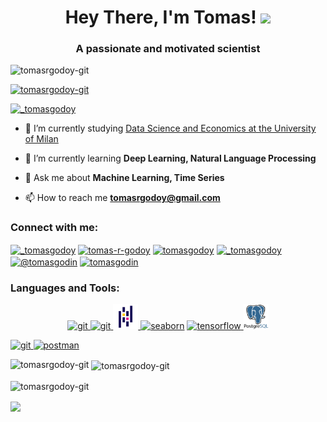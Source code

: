 
<h1 align="center">Hey There,  I'm Tomas!  <img src="https://raw.githubusercontent.com/MartinHeinz/MartinHeinz/master/wave.gif" width="30px"></h1>
<h3 align="center">A passionate and motivated scientist</h3>

<p align="left"> <img src="https://komarev.com/ghpvc/?username=tomasrgodoy-git&label=Profile%20views&color=0e75b6&style=flat" alt="tomasrgodoy-git" /> </p>

<p align="left"> <a href="https://github.com/ryo-ma/github-profile-trophy"><img src="https://github-profile-trophy.vercel.app/?username=tomasrgodoy-git" alt="tomasrgodoy-git" /></a> </p>

<p align="left"> <a href="https://twitter.com/_tomasgodoy" target="blank"><img src="https://img.shields.io/twitter/follow/_tomasgodoy?logo=twitter&style=for-the-badge" alt="_tomasgodoy" /></a> </p>

- 🔭 I’m currently studying [Data Science and Economics at the University of Milan](https://dse-lm91.cdl.unimi.it/en)

- 🌱 I’m currently learning **Deep Learning, Natural Language Processing**

- 💬 Ask me about **Machine Learning, Time Series**

- 📫 How to reach me **tomasrgodoy@gmail.com**

<h3 align="left">Connect with me:</h3>
<p align="left">
<a href="https://twitter.com/_tomasgodoy" target="blank"><img align="center" src="https://raw.githubusercontent.com/rahuldkjain/github-profile-readme-generator/master/src/images/icons/Social/twitter.svg" alt="_tomasgodoy" height="30" width="40" /></a>
<a href="https://linkedin.com/in/tomas-r-godoy" target="blank"><img align="center" src="https://raw.githubusercontent.com/rahuldkjain/github-profile-readme-generator/master/src/images/icons/Social/linked-in-alt.svg" alt="tomas-r-godoy" height="30" width="40" /></a>
<a href="https://kaggle.com/tomasgodoy" target="blank"><img align="center" src="https://raw.githubusercontent.com/rahuldkjain/github-profile-readme-generator/master/src/images/icons/Social/kaggle.svg" alt="tomasgodoy" height="30" width="40" /></a>
<a href="https://instagram.com/_tomasgodoy" target="blank"><img align="center" src="https://raw.githubusercontent.com/rahuldkjain/github-profile-readme-generator/master/src/images/icons/Social/instagram.svg" alt="_tomasgodoy" height="30" width="40" /></a>
<a href="https://medium.com/@tomasgodin" target="blank"><img align="center" src="https://raw.githubusercontent.com/rahuldkjain/github-profile-readme-generator/master/src/images/icons/Social/medium.svg" alt="@tomasgodin" height="30" width="40" /></a>
<a href="https://www.hackerrank.com/tomasgodin" target="blank"><img align="center" src="https://raw.githubusercontent.com/rahuldkjain/github-profile-readme-generator/master/src/images/icons/Social/hackerrank.svg" alt="tomasgodin" height="30" width="40" /></a>
</p>

<h3 align="left">Languages and Tools:</h3>



<p align="center"> 
 <a href="https://www.python.org/" target="_blank" rel="noreferrer"> <img src="https://img.shields.io/badge/Python-14354C?style=for-the-badge&logo=python&logoColor=white" alt="git" /> </a>
 <a href="https://www.r-project.org/" target="_blank" rel="noreferrer"> <img src="https://img.shields.io/badge/R-276DC3?style=for-the-badge&logo=r&logoColor=white" alt="git" /> </a>
<a href="https://pandas.pydata.org/" target="_blank" rel="noreferrer"> <img src="https://raw.githubusercontent.com/devicons/devicon/2ae2a900d2f041da66e950e4d48052658d850630/icons/pandas/pandas-original.svg" alt="pandas" width="40" height="40"/> </a> 
  <a href="https://seaborn.pydata.org/" target="_blank" rel="noreferrer"> <img src="https://seaborn.pydata.org/_images/logo-mark-lightbg.svg" alt="seaborn" width="40" height="40"/></a> 
   <a href="https://www.tensorflow.org" target="_blank" rel="noreferrer"> <img src="https://www.vectorlogo.zone/logos/tensorflow/tensorflow-icon.svg" alt="tensorflow" width="40" height="40"/> </a>   
 <a href="https://www.postgresql.org" target="_blank" rel="noreferrer"> <img src="https://raw.githubusercontent.com/devicons/devicon/master/icons/postgresql/postgresql-original-wordmark.svg" alt="postgresql" width="40" height="40"/> </a> 



 <a href="https://git-scm.com/" target="_blank" rel="noreferrer"> <img src="https://www.vectorlogo.zone/logos/git-scm/git-scm-icon.svg" alt="git" width="40" height="40"/> </a>
  <a href="https://postman.com" target="_blank" rel="noreferrer"> <img src="https://www.vectorlogo.zone/logos/getpostman/getpostman-icon.svg" alt="postman" width="40" height="40"/> </a> 
</p>

<p><img align="left" src="https://github-readme-stats.vercel.app/api/top-langs?username=tomasrgodoy-git&show_icons=true&locale=en&layout=compact" alt="tomasrgodoy-git" /></p>

<p>&nbsp;<img align="center" src="https://github-readme-stats.vercel.app/api?username=tomasrgodoy-git&show_icons=true&locale=en" alt="tomasrgodoy-git" /></p>

<p><img align="center" src="https://github-readme-streak-stats.herokuapp.com/?user=tomasrgodoy-git&" alt="tomasrgodoy-git" /></p>

<p><img align="center" src="https://i.giphy.com/media/YnkMcHgNIMW4Yfmjxr/200.webp" /></p>

